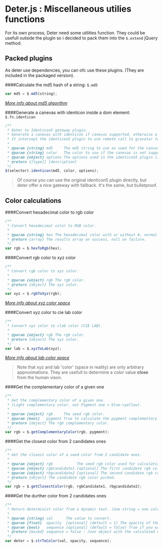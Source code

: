 Deter.js : Miscellaneous utilies functions
==========================================

For its own process, Deter need some utilities function. They could be usefull outside the plugin so i decided to pack them into the `$.extend` jQuery method.

Packed plugins
--------------

As deter use dependencies, you can ofc use these plugins. (They are included in the packaged version).

####Calculate the md5 hash of a string: `$.md5`

```javascript
var md5 = $.md5(string);
```

*[More info about md5 algorithm](http://en.wikipedia.org/wiki/MD5)*

####Generate a canevas with identicon inside a dom element: `$.fn.identicon`

```javascript
/**
 * Deter to Identicon5 gateway plugin.
 * Generate a canevas with identicon if canevas supported, otherwise a determinist background color.
 * It intercept the identicon5 plugin to use remote call to gravatar to stay 100% client side.
 *
 * @param {string} md5     The md5 string to use as seed for the canvas. If md5 = null, the canevas will be suppressed (usefull to come back to the initial state).
 * @param {string} color   The color to use if the canevas is not supported (for old browsers).
 * @param {object} options The options used in the identicon5 plugin itself.
 * @return {[type]} [description]
 */
$(selector).identicon(md5, color, options);
```

> Of course you can use the original identicon5 plugin directly, but deter offer a nice gateway with fallback. It's the same, but bulletproof.

Color calculations
------------------

####Convert hexadecimal color to rgb color

```javascript
/**
 * Convert hexadecimal color to RGB color.
 *
 * @param {string} hex The hexadecimal color with or without #, normal (#ddeeff) or combined (#def) format.
 * @return {array} The results array on success, null on failure.
 */
var rgb = $.hexToRgb(hex);
```

####Convert rgb color to xyz color

```javascript
/**
 * Convert rgb color to xyz color.
 *
 * @param {object} rgb The rgb color.
 * @return {object} The xyz color.
 */
var xyz = $.rgbToXyz(rgb);
```

*[More info about xyz color space](http://en.wikipedia.org/wiki/CIE_1931_color_space)*

####Convert xyz color to cie lab color

```javascript
/**
 * Convert xyz color to clab color (CIE LAB).
 *
 * @param {object} rgb The rgb color.
 * @return {object} The xyz color.
 */
var lab = $.xyzToLab(xyz);
```
*[More info about lab color space](http://en.wikipedia.org/wiki/Lab_color_space)*

> Note that xyz and lab 'color' (space in reality) are only arbitrary approximations. They are usefull to determine a color value **close** from the human vison.

####Get the complementary color of a given one

```javascript
/**
 * Get the complementary color of a given one.
 * (Light complementary color, not Pigment one = blue->yellow).
 *
 * @param {object} rgb     The seed rgb color.
 * @param {bool}   pygment True to calculate the pygment complementary color, false to calculate the light one.
 * @return {object} The rgb complementary color.
 */
var rgb = $.getComplementaryColor(rgb, pygment);
```

####Get the closest color from 2 candidates ones

```javascript
/**
 * Get the closest color of a seed color from 2 candidate ones.
 *
 * @param {object} rgb           The seed rgb color used for calculations.
 * @param {object} rgbCandidate1 [optional] The first candidate rgb color (default = black).
 * @param {object} rbgcandidate2 [optional] The second candidate rgb color (default = white).
 * @return {object} The candidate rgb color picked.
 */
var rgb = $.getClosestColor(rgb, rgbCandidate1, rbgcandidate2);
```

####Get the durther color from 2 candidates ones

```javascript
/**
 * Return determinist color from a dynamic text. (one string = one color, always the same one).
 *
 * @param {string} val      The value to convert.
 * @param {float}  opacity  [optional] (default = 1) The opacity of the color wished. Only relevant with rgba results.
 * @param {bool}   sequence [optional] (default = false) True if you want to get a full sequence of all the md5 letter by letter, false for just the final result.
 * @return {mixed} sequence = false : Json object with the calculated determinist values : {md5, hexRaw, hex, rgbRaw, rgb, rgbaRaw, rgba}, sequence = true : an array of the json objects sequence.
 */
var deter = $.strToColor(val, opacity, sequence);
```